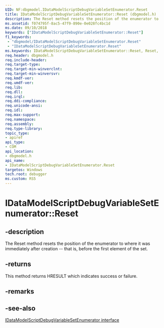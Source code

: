 ```yaml
---
UID: NF:dbgmodel.IDataModelScriptDebugVariableSetEnumerator.Reset
title: IDataModelScriptDebugVariableSetEnumerator::Reset (dbgmodel.h)
description: The Reset method resets the position of the enumerator to where it was immediately after creation -- that is, before the first element of the set. 
ms.assetid: f074795f-8ac5-47f9-890e-0e028fc4bc1d
ms.date: 09/10/2018
keywords: ["IDataModelScriptDebugVariableSetEnumerator::Reset"]
f1_keywords:
 - "dbgmodel/IDataModelScriptDebugVariableSetEnumerator.Reset"
 - "IDataModelScriptDebugVariableSetEnumerator.Reset"
ms.keywords: IDataModelScriptDebugVariableSetEnumerator::Reset, Reset, IDataModelScriptDebugVariableSetEnumerator.Reset, IDataModelScriptDebugVariableSetEnumerator::Reset, IDataModelScriptDebugVariableSetEnumerator.Reset
req.header: dbgmodel.h
req.include-header:
req.target-type:
req.target-min-winverclnt:
req.target-min-winversvr:
req.kmdf-ver:
req.umdf-ver:
req.lib:
req.dll:
req.irql: 
req.ddi-compliance:
req.unicode-ansi:
req.idl:
req.max-support:
req.namespace:
req.assembly:
req.type-library: 
topic_type: 
- apiref
api_type: 
- COM
api_location: 
- dbgmodel.h
api_name: 
- IDataModelScriptDebugVariableSetEnumerator.Reset
targetos: Windows
tech.root: debugger
ms.custom: RS5
---
```


# IDataModelScriptDebugVariableSetEnumerator::Reset


## -description

The Reset method resets the position of the enumerator to where it was immediately after creation -- that is, before the first element of the set. 

## -returns
This method returns HRESULT which indicates success or failure.

## -remarks

## -see-also
[IDataModelScriptDebugVariableSetEnumerator interface](nn-dbgmodel-idatamodelscriptdebugvariablesetenumerator.md)
